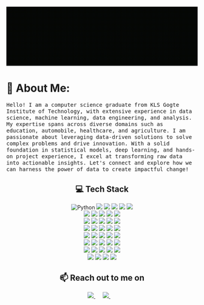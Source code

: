 ![Intro](/sahil_intro.gif)
# 💫 About Me:
<samp>
    Hello! I am a computer science graduate from KLS Gogte Institute of Technology, with extensive experience in data science, machine learning, data engineering, and analysis. My expertise spans across diverse domains such as education, automobile, healthcare, and agriculture. I am passionate about leveraging data-driven solutions to solve complex problems and drive innovation. With a solid foundation in statistical models, deep learning, and hands-on project experience, I excel at transforming raw data into actionable insights. Let's connect and explore how we can harness the power of data to create impactful change! 
  </samp>

<h2 align="center">💻 Tech Stack</h2>

<p align="center">
  <img alt="Python" src="https://img.shields.io/badge/python-3670A0?style=for-the-badge&logo=python&logoColor=ffdd54"/>
  <img src="https://img.shields.io/badge/C-%2300599C.svg?style=for-the-badge&logo=c&logoColor=white"/>
  <img src="https://img.shields.io/badge/C++-%2300599C.svg?style=for-the-badge&logo=c%2B%2B&logoColor=white"/> 
  <img src="https://img.shields.io/badge/Java-%23ED8B00.svg?style=for-the-badge&logo=java&logoColor=white"/>
  <img src="https://img.shields.io/badge/SQL-%2300C7B7.svg?style=for-the-badge&logo=sqlite&logoColor=white"/>
  <img src="https://img.shields.io/badge/R-%23276DC3.svg?style=for-the-badge&logo=r&logoColor=white"/><br>
  
  <img src="https://img.shields.io/badge/scikit--learn-%23F7931E.svg?style=for-the-badge&logo=scikit-learn&logoColor=white"/>
  <img src="https://img.shields.io/badge/TensorFlow-%23FF6F00.svg?style=for-the-badge&logo=TensorFlow&logoColor=white"/>
  <img src="https://img.shields.io/badge/PyTorch-%23EE4C2C.svg?style=for-the-badge&logo=PyTorch&logoColor=white"/>
  <img src="https://img.shields.io/badge/numpy-%23013243.svg?style=for-the-badge&logo=numpy&logoColor=white"/>
  <img src="https://img.shields.io/badge/pandas-%23150458.svg?style=for-the-badge&logo=pandas&logoColor=white"/><br>
  
  <img src="https://img.shields.io/badge/seaborn-%23150458.svg?style=for-the-badge&logo=seaborn&logoColor=white"/>
  <img src="https://img.shields.io/badge/matplotlib-%23008080.svg?style=for-the-badge&logo=matplotlib&logoColor=white"/>
  <img src="https://img.shields.io/badge/PySpark-E25A1C?style=for-the-badge&logo=Apache-Spark&logoColor=white"/>
  <img src="https://img.shields.io/badge/Streamlit-FF4B4B?style=for-the-badge&logo=streamlit&logoColor=white"/>
  <img src="https://img.shields.io/badge/NLTK-85e885?style=for-the-badge&logo=NLTK&logoColor=white"/><br>
  
  <img src="https://img.shields.io/badge/Spacy-09A3D5?style=for-the-badge&logo=spacy&logoColor=white"/>
  <img src="https://img.shields.io/badge/Optuna-000000?style=for-the-badge&logo=optuna&logoColor=white"/>
  <img src="https://img.shields.io/badge/Apache%20Hadoop-66CCFF?style=for-the-badge&logo=Apache-Hadoop&logoColor=white"/>
  <img src="https://img.shields.io/badge/Apache%20Spark-E25A1C?style=for-the-badge&logo=Apache-Spark&logoColor=white"/>
  <img src="https://img.shields.io/badge/Apache%20HIVE-FDEE21?style=for-the-badge&logo=Apache-Hive&logoColor=black"/><br>
  
  <img src="https://img.shields.io/badge/HiveQL-00C4CC?style=for-the-badge&logo=HiveQL&logoColor=black"/>
  <img src="https://img.shields.io/badge/Airflow-017CEE?style=for-the-badge&logo=Apache-Airflow&logoColor=white"/>
  <img src="https://img.shields.io/badge/AWS-FF9900?style=for-the-badge&logo=amazon-aws&logoColor=white"/>
  <img src="https://img.shields.io/badge/AWS%20Redshift-8C3B86?style=for-the-badge&logo=amazon-redshift&logoColor=white"/>
  <img src="https://img.shields.io/badge/AWS%20Sagemaker-00C4CC?style=for-the-badge&logo=aws-sagemaker&logoColor=white"/><br>

  <img src="https://img.shields.io/badge/Microsoft%20Azure-0078D4?style=for-the-badge&logo=Microsoft-Azure&logoColor=white"/>
  <img src="https://img.shields.io/badge/Google%20Cloud-4285F4?style=for-the-badge&logo=google-cloud&logoColor=white"/>
  <img src="https://img.shields.io/badge/Azure%20Synapse-0078D4?style=for-the-badge&logo=Microsoft-Azure&logoColor=white"/>
  <img src="https://img.shields.io/badge/QlikSense-404040?style=for-the-badge&logo=qlik&logoColor=white"/>
  <img src="https://img.shields.io/badge/Tableau-E97627?style=for-the-badge&logo=Tableau&logoColor=white"/><br>

  <img src="https://img.shields.io/badge/Power%20BI-F2C811?style=for-the-badge&logo=Power-BI&logoColor=white"/>
  <img src="https://img.shields.io/badge/Docker-2496ED?style=for-the-badge&logo=docker&logoColor=white"/>
  <img src="https://img.shields.io/badge/Terraform-623CE4?style=for-the-badge&logo=terraform&logoColor=white"/>
  <img src="https://img.shields.io/badge/Git-F05033?style=for-the-badge&logo=git&logoColor=white"/>
  <img src="https://img.shields.io/badge/Insomnia-5849BE?style=for-the-badge&logo=insomnia&logoColor=white"/><br>

  <img src="https://img.shields.io/badge/Snowflake-29B5E8?style=for-the-badge&logo=snowflake&logoColor=white"/>
  <img src="https://img.shields.io/badge/PostgreSQL-316192?style=for-the-badge&logo=postgresql&logoColor=white"/>
  <img src="https://img.shields.io/badge/Databricks-E35100?style=for-the-badge&logo=databricks&logoColor=white"/>
  <img src="https://img.shields.io/badge/Hue-8E44AD?style=for-the-badge&logo=apache-hue&logoColor=white"/>
</p>

<h2 align="center" id="contact">📫 Reach out to me on</h2>
<p align="center">
  <a target="_blank" href="https://www.linkedin.com/in/nikitakodkany/">
    <img src="https://img.shields.io/badge/linkedin-%230077B5.svg?&style=for-the-badge&logo=linkedin&logoColor=white" />
  </a>&nbsp;&nbsp;&nbsp;&nbsp;
  <a href="mailto:sahil.liaquat136@gmail.com?subject=Hello%20Nikita%20from%20GitHub">
    <img src="https://img.shields.io/badge/gmail-%23D14836.svg?&style=for-the-badge&logo=gmail&logoColor=white" />
  </a>&nbsp;&nbsp;&nbsp;&nbsp;
</p>





